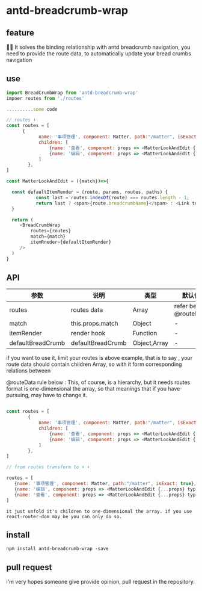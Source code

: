 # antd-breadcrumb-wrap


## feature
🚀🚀 It solves the binding relationship with antd breadcrumb navigation,
you need to provide the route data, to automatically update your bread
crumbs navigation

## use

```javascript
import BreadCrumbWrap from 'antd-breadcrumb-wrap'
impoer routes from './routes'

..........some code

// routes ⬇️
const routes = [
      {
            name: '事项管理', component: Matter, path:"/matter", isExact: true,
            children: [
                {name: '查看', component: props => <MatterLookAndEdit {...props} type="look" />, path:"look/:id"},
                {name: '编辑', component: props => <MatterLookAndEdit {...props} type="edit" />, path:"edit/:id"},
            ]
        },
]

const MatterLookAndEdit = ({match})=>{

  const defaultItemRender = (route, params, routes, paths) {
           const last = routes.indexOf(route) === routes.length - 1;
           return last ? <span>{route.breadcrumbName}</span> : <Link to={route.path}>{route.breadcrumbName}</Link>;
  }

  return (
     <BreadCrumbWrap
         routes={routes}
         match={match}
         itemRneder={defaultItemRender}
     />
  )
}

```

## API

| 参数         | 说明                                      | 类型         | 默认值 |
|-------------|------------------------------------------|-------------|-------|
| routes        | routes data | Array | refer below @routeData |
| match      | this.props.match | Object  | -   |
| itemRender    | render hook | Function  | -    |
| defaultBreadCrumb | defaultBreadCrumb  | Object,Array  | -    |

if you want to use it, limit your routes is above example, that is to say , your route data should contain children Array,
so with it form corresponding relations between

@routeData rule below :
This, of course, is a hierarchy, but it needs routes format is  one-dimensional the array,
so that meanings that if you have pursuing, may have to change it.

```javascript

const routes = [
        {
            name: '事项管理', component: Matter, path:"/matter", isExact: true,
            children: [
                {name: '查看', component: props => <MatterLookAndEdit {...props} type="look" />, path:"look/:id"},
                {name: '编辑', component: props => <MatterLookAndEdit {...props} type="edit" />, path:"edit/:id"},
            ]
        },
]

// from routes transform to ⬇️ ⬇️

routes = [
   {name: '事项管理', component: Matter, path:"/matter", isExact: true},
   {name: '编辑', component: props => <MatterLookAndEdit {...props} type="edit" />, path:"/matter/edit/:id"},
   {name: '查看', component: props => <MatterLookAndEdit {...props} type="look" />, path:"/matter/look/:id"},
]

```

`it just unfold it's children to one-dimensional the array. if you use react-router-dom may be you can only do so.`

## install

```
npm install antd-breadcrumb-wrap -save
```

## pull request

i'm very hopes someone give provide opinion, pull request in the repository.
